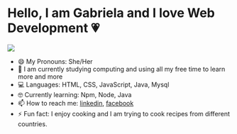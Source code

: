 
# Hello, I am Gabriela and I love Web Development :heartpulse:

![](https://tenor.com/view/curls-natural-curly-hair-black-hair-messy-hair-gif-15234653)

* 😄 My Pronouns: She/Her
* 🌱 I am currently studying computing and using all my free time to learn more and more
* 💻 Languages: HTML, CSS, JavaScript, Java, Mysql
* 🤓 Currently learning: Npm, Node, Java
* 📫 How to reach me: [linkedin](https://www.linkedin.com/in/gabriela-carvalho-916313174/), [facebook](https://www.facebook.com/gabrielamelnikcarvalho/)
* ⚡ Fun fact: I enjoy cooking and I am trying to cook recipes from different countries.
